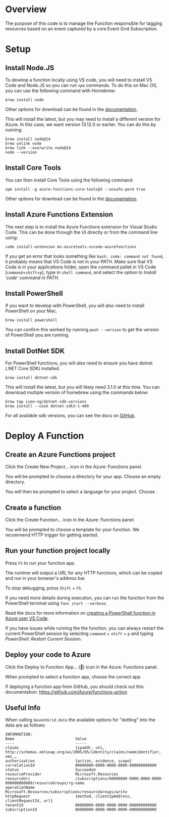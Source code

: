 # Overview

The purpose of this code is to manage the Function responsible for tagging resources based on an event captured by a core Event Grid Subscription.

# Setup

## Install Node.JS

To develop a function locally using VS code, you will need to install VS Code and Node.JS so you can run `npm` commands.  To do this on Mac OS, you can use the following command with Homebrew:
```
brew install node
```
Other options for download can be found in the [documentation](https://docs.npmjs.com/downloading-and-installing-node-js-and-npm).

This will install the latest, but you may need to install a different version for Azure.  In this case, we want version 13.12.0 or earlier.  You can do this by running:
```
brew install node@14
brew unlink node
brew link --overwrite node@14
node --version
```

## Install Core Tools

You can then install Core Tools using the following command:
```
npm install -g azure-functions-core-tools@3 --unsafe-perm true
```
Other options for download can be found in the [documentation](https://docs.microsoft.com/en-us/azure/azure-functions/functions-run-local?tabs=windows%2Ccsharp%2Cportal%2Cbash%2Ckeda#install-the-azure-functions-core-tools).

## Install Azure Functions Extension
The next step is to install the Azure Functions extension for Visual Studio Code.  This can be done through the UI directly or from the command line using:
```
code install-extension ms-azuretools.vscode-azurefunctions
```

If you get an error that looks something like `bash: code: command not found`, it probably means that VS Code is not in your PATH.  Make sure that VS Code is in your applications folder, open the command pallet in VS Code (`command`+`shift`+`p`), type in `shell command`, and select the option to *Install 'code' command in PATH*.

## Install PowerShell
If you want to develop with PowerShell, you will also need to install PowerShell on your Mac.
```
brew install powershell
```
You can confirm this worked by running `pwsh --version` to get the version of PowerShell you are running.

## Install DotNet SDK

For PowerShell functions, you will also need to ensure you have dotnet (.NET Core SDK) installed.
```
brew install dotnet-sdk
```
This will install the latest, but you will likely need 3.1.0 at this time.  You can download multiple version of homebrew using the commands below:
```
brew tap isen-ng/dotnet-sdk-versions
brew install --cask dotnet-sdk3-1-400
```
For all available sdk versions, you can see the docs on [GitHub](https://github.com/isen-ng/homebrew-dotnet-sdk-versions).

# Deploy A Function

## Create an Azure Functions project
Click the Create New Project… icon in the Azure: Functions panel.

You will be prompted to choose a directory for your app. Choose an empty directory.

You will then be prompted to select a language for your project. Choose .

## Create a function
Click the Create Function… icon in the Azure: Functions panel.

You will be prompted to choose a template for your function. We recommend HTTP trigger for getting started.

## Run your function project locally
Press `F5` to run your function app.

The runtime will output a URL for any HTTP functions, which can be copied and run in your browser's address bar.

To stop debugging, press `Shift` + `F5`.

If you need more details during execution, you can run the function from the PowerShell terminal using `func start --verbose`.

Read the docs for more information on [creating a PowerShell function in Azure user VS Code](https://docs.microsoft.com/en-us/azure/azure-functions/create-first-function-vs-code-powershell).

If you have issues while running the the function, you can always restart the current PowerShell session by selecting `command` + `shift` + `p` and typing *PowerShell: Restart Current Session*.

## Deploy your code to Azure
Click the Deploy to Function App… () icon in the Azure: Functions panel.

When prompted to select a function app, choose the correct app.

If deploying a function app from GitHub, you should check out this documentation:
https://github.com/Azure/functions-action

## Useful Info

When calling `$eventGrid.data` the available options for "dotting" into the data are as follows:
```
INFORMATION: 
Name                           Value
----                           -----
claims                         {ipaddr, uti, http://schemas.xmlsoap.org/ws/2005/05/identity/claims/nameidentifier, xms_…
authorization                  {action, evidence, scope}
correlationId                  00000000-0000-0000-0000-000000000000
status                         Succeeded
resourceProvider               Microsoft.Resources
resourceUri                    /subscriptions/00000000-0000-0000-0000-000000000000/resourceGroups/rg-name
operationName                  Microsoft.Resources/subscriptions/resourceGroups/write
httpRequest                    {method, clientIpAddress, clientRequestId, url}
tenantId                       00000000-0000-0000-0000-000000000000
subscriptionId                 00000000-0000-0000-0000-000000000000
```
